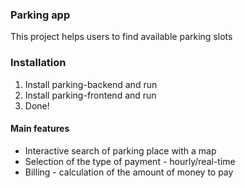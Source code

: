 ### Parking app
This project helps users to find available parking slots
### Installation
1. Install parking-backend and run
2. Install parking-frontend and run
3. Done!
#### Main features
* Interactive search of parking place with a map 
* Selection of the type of payment - hourly/real-time
* Billing - calculation of the amount of money to pay

